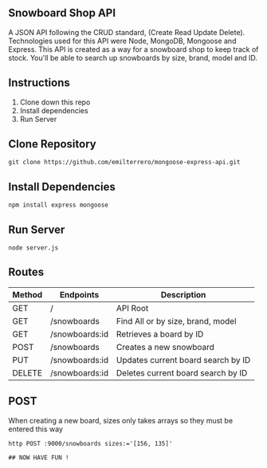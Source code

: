 ## Snowboard Shop API
 A JSON API following the CRUD standard, (Create Read Update Delete). Technologies used for this API were Node, MongoDB, Mongoose and Express. This API is created as a way for a snowboard shop to keep track of stock. You'll be able to search up snowboards by size, brand, model and ID. 

## Instructions

1. Clone down this repo
2. Install dependencies
4. Run Server


## Clone Repository

```
git clone https://github.com/emilterrero/mongoose-express-api.git 
```

## Install Dependencies 
```
npm install express mongoose
```

## Run Server 
``` 
node server.js
```

## Routes 
|Method | Endpoints     | Description                      |
|-------|---------------|----------------------------------|
|GET    |/              |API Root                          |
|GET    |/snowboards    |Find All or by size, brand, model |
|GET    |/snowboards:id |Retrieves a board by ID           |
|POST   |/snowboards    |Creates a new snowboard           |
|PUT    |/snowboards:id |Updates current board search by ID|
|DELETE |/snowboards:id |Deletes current board search by ID|

## POST 
When creating a new board, sizes only takes arrays so they must be entered this way  
```
http POST :9000/snowboards sizes:='[156, 135]' 

## NOW HAVE FUN ! 
